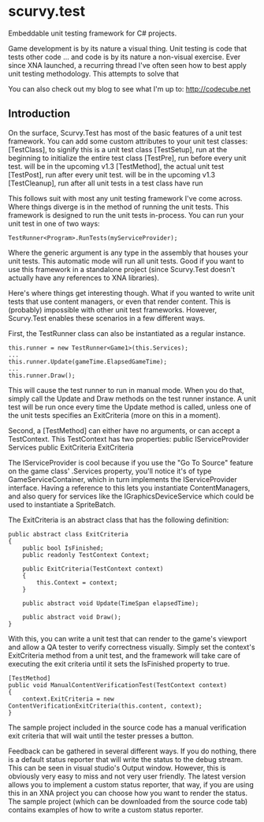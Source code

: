 scurvy.test
===========

Embeddable unit testing framework for C# projects.

Game development is by its nature a visual thing. Unit testing is code that tests other code ... and code is by its nature a non-visual exercise. Ever since XNA launched, a recurring thread I've often seen how to best apply unit testing methodology. This attempts to solve that

You can also check out my blog to see what I'm up to: http://codecube.net

Introduction
------------

On the surface, Scurvy.Test has most of the basic features of a unit test framework. You can add some custom attributes to your unit test classes:
[TestClass], to signify this is a unit test class
[TestSetup], run at the beginning to initialize the entire test class
[TestPre], run before every unit test. will be in the upcoming v1.3
[TestMethod], the actual unit test
[TestPost], run after every unit test. will be in the upcoming v1.3
[TestCleanup], run after all unit tests in a test class have run

This follows suit with most any unit testing framework I've come across. Where things diverge is in the method of running the unit tests. This framework is designed to run the unit tests in-process. You can run your unit test in one of two ways:

```CSharp
TestRunner<Program>.RunTests(myServiceProvider);
```

Where the generic argument is any type in the assembly that houses your unit tests. This automatic mode will run all unit tests. Good if you want to use this framework in a standalone project (since Scurvy.Test doesn't actually have any references to XNA libraries).

Here's where things get interesting though. What if you wanted to write unit tests that use content managers, or even that render content. This is (probably) impossible with other unit test frameworks. However, Scurvy.Test enables these scenarios in a few different ways.

First, the TestRunner class can also be instantiated as a regular instance. 

```CSharp
this.runner = new TestRunner<Game1>(this.Services);
...
this.runner.Update(gameTime.ElapsedGameTime);
...
this.runner.Draw();
```

This will cause the test runner to run in manual mode. When you do that, simply call the Update and Draw methods on the test runner instance. A unit test will be run once every time the Update method is called, unless one of the unit tests specifies an ExitCriteria (more on this in a moment).

Second, a [TestMethod] can either have no arguments, or can accept a TestContext. This TestContext has two properties:
public IServiceProvider Services
public ExitCriteria ExitCriteria

The IServiceProvider is cool because if you use the "Go To Source" feature on the game class' .Services property, you'll notice it's of type GameServiceContainer, which in turn implements the IServiceProvider interface. Having a reference to this lets you instantiate ContentManagers, and also query for services like the IGraphicsDeviceService which could be used to instantiate a SpriteBatch.

The ExitCriteria is an abstract class that has the following definition:

```CSharp
public abstract class ExitCriteria
{
    public bool IsFinished;
    public readonly TestContext Context; 

    public ExitCriteria(TestContext context)
    {
        this.Context = context;
    } 

    public abstract void Update(TimeSpan elapsedTime); 

    public abstract void Draw();
}
```

With this, you can write a unit test that can render to the game's viewport and allow a QA tester to verify correctness visually. Simply set the context's ExitCriteria method from a unit test, and the framework will take care of executing the exit criteria until it sets the IsFinished property to true.

```CSharp
[TestMethod]
public void ManualContentVerificationTest(TestContext context)
{
    context.ExitCriteria = new ContentVerificationExitCriteria(this.content, context);
}
```

The sample project included in the source code has a manual verification exit criteria that will wait until the tester presses a button.

Feedback can be gathered in several different ways. If you do nothing, there is a default status reporter that will write the status to the debug stream. This can be seen in visual studio's Output window. However, this is obviously very easy to miss and not very user friendly. The latest version allows you to implement a custom status reporter, that way, if you are using this in an XNA project you can choose how you want to render the status. The sample project (which can be downloaded from the source code tab) contains examples of how to write a custom status reporter.
